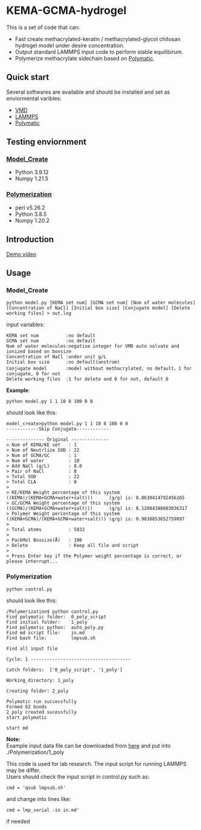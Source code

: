 # KEMA-GCMA-hydrogel
  
This is a set of code that can:    
* Fast create methacrylated-keratin / methacrylated-glycol chitosan hydrogel model under desire concentration.  
* Output standard LAMMPS input code to perform stable equilibirum.   
* Polymerize methacrylate sidechain based on [Polymatic](https://nanohub.org/resources/17278).

## Quick start
Several softwares are available and should be installed and set as enviormental varibles:  
* [VMD](https://www.ks.uiuc.edu/Development/Download/download.cgi?PackageName=VMD)
* [LAMMPS](https://www.lammps.org/download.html)
* [Polymatic](https://nanohub.org/resources/17278)

## Testing enviornment
### [Model_Create](#Model_Create)  
* Python 3.9.12  
* Numpy 1.21.5  

### [Polymerization](#Polymerization) 
* perl v5.26.2
* Python 3.8.5
* Numpy 1.20.2  

## Introduction
[Demo video](https://www.youtube.com/watch?v=srP5eyy9h00&feature=youtu.be)




## Usage
### Model_Create 
```
python model.py [KEMA set num] [GCMA set num] [Num of water molecules] [Concentration of NaCl] [Initial box size] [Conjugate model] [Delete working files] > out.log  
```
  input variables:
```
KEMA set num          :no default  
GCMA set num          :no default  
Num of water molecules:negative integer for VMD auto solvate and ionized based on boxsize  
Concentration of NaCl :under unit g/L  
Initial box size      :no default(anstrom)  
Conjugate model       :model without methacrylated, no default，1 for conjugate, 0 for not  
Delete working files  :1 for delete and 0 for not, default 0  
```

  __Example__:  
```
python model.py 1 1 10 8 100 0 0
```
should look like this:  
```
model_create>python model.py 1 1 10 8 100 0 0
------------Skip Conjugate------------

-------------- Original --------------
> Num of KEMA/KE set   : 1  
> Num of Neutrlize SOD : 22  
> Num of GCMA/GC       : 1  
> Num of water         : 10  
> Add NaCl (g/L)       : 8.0  
> Pair of NaCl         : 0  
> Total SOD            : 22  
> Total CLA            : 0  
>   
> KE/KEMA Weight percentage of this system ((KEMA)/(KEMA+GCMA+water+salt)))      (g/g) is: 0.8630414792456265  
> GC/GCMA Weight percentage of this system ((GCMA)/(KEMA+GCMA+water+salt)))      (g/g) is: 0.12084388603036317  
> Polymer Weight percentage of this system ((KEMA+GCMA)/(KEMA+GCMA+water+salt))) (g/g) is: 0.9838853652759897  
>   
> Total atoms          : 5832  
>   
> PackMol Boxsize(Å)   : 100  
> Delete               : Keep all file and script  
>   
> Press Enter key if the Polymer weight percentage is correct, or please interrupt...  
```


### Polymerization  
```
python control.py
```
should look like this: 
```
/Polymerization$ python control.py
Find polymatic folder:  0_poly_script
Find initial folder:    1_poly
Find polymatic python:  auto_poly.py
Find md script file:    in.md
Find bash file:         lmpsub.sh

Find all input file

Cycle: 1 -------------------------------------

Catch folders:  ['0_poly_script', '1_poly']

Working_directory: 1_poly

Creating folder: 2_poly

Polymatic run successfully
Formed 62 bonds
2_poly created sucessfully
start polymatic

start md
```
 __Note:__  
 Example input data file can be downloaded from [here](https://drive.google.com/file/d/1yrjvKAFK79rm1dO4Moucz77TnQBrwsEV/view?usp=sharing) and put into ./Polymerization/1_poly
 
 This code is used for lab research. The input script for running LAMMPS may be differ.  
 Users should check the input script in control.py such as:  
 ```
 cmd = 'qsub lmpsub.sh'
 ```
 and change into lines like:  
  ```
 cmd = lmp_serial -in in.md'
 ```
 if needed
